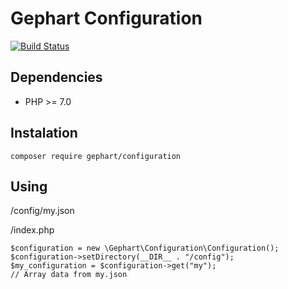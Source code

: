 Gephart Configuration
===

[![Build Status](https://travis-ci.org/gephart/configuration.svg?branch=master)](https://travis-ci.org/gephart/configuration)

Dependencies
---
 - PHP >= 7.0

Instalation
---

```
composer require gephart/configuration
```

Using
---

/config/my.json

/index.php

```
$configuration = new \Gephart\Configuration\Configuration();
$configuration->setDirectory(__DIR__ . "/config");
$my_configuration = $configuration->get("my");
// Array data from my.json
```